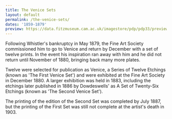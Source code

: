 ```yaml
---
title: The Venice Sets
layout: default
permalink: /the-venice-sets/
dates: '1859-1879'
preview: https://data.fitzmuseum.cam.ac.uk/imagestore/pdp/pdp33/preview_P_2_2008.jpg
---
```

Following Whistler's bankruptcy in May 1879, the Fine Art Society commissioned him to go to Venice and return by December with a set of twelve prints. In the event his inspiration ran away with him and he did not return until November of 1880, bringing back many more plates.

Twelve were selected for publication as Venice, a Series of Twelve Etchings (known as 'The First Venice Set') and were exhibited at the Fine Art Society in December 1880. A larger exhibition was held in 1883, including the etchings later published in 1886 by Dowdeswells' as A Set of Twenty-Six Etchings (known as 'The Second Venice Set').

The printing of the edition of the Second Set was completed by July 1887, but the printing of the First Set was still not complete at the artist's death in 1903.
